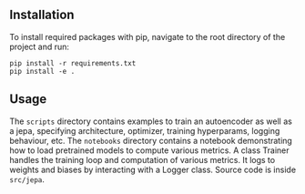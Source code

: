## Installation

To install required packages with pip, navigate to the root directory of the project and run:

```
pip install -r requirements.txt
pip install -e .
```

## Usage

The `scripts` directory contains examples to train an autoencoder as well as a jepa, specifying architecture, optimizer, training hyperparams, logging behaviour, etc. The `notebooks` directory contains a notebook demonstrating how to load pretrained models to compute various metrics.
A class Trainer handles the training loop and computation of various metrics. It logs to weights and biases by interacting with a Logger class. Source code is inside `src/jepa`.
